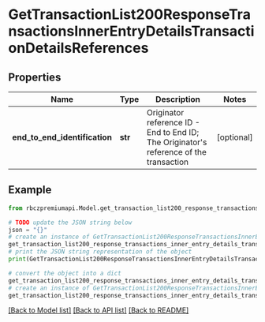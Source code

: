 # GetTransactionList200ResponseTransactionsInnerEntryDetailsTransactionDetailsReferences


## Properties

Name | Type | Description | Notes
------------ | ------------- | ------------- | -------------
**end_to_end_identification** | **str** | Originator reference ID - End to End ID; The Originator&#39;s reference of the transaction | [optional] 

## Example

```python
from rbczpremiumapi.Model.get_transaction_list200_response_transactions_inner_entry_details_transaction_details_references import GetTransactionList200ResponseTransactionsInnerEntryDetailsTransactionDetailsReferences

# TODO update the JSON string below
json = "{}"
# create an instance of GetTransactionList200ResponseTransactionsInnerEntryDetailsTransactionDetailsReferences from a JSON string
get_transaction_list200_response_transactions_inner_entry_details_transaction_details_references_instance = GetTransactionList200ResponseTransactionsInnerEntryDetailsTransactionDetailsReferences.from_json(json)
# print the JSON string representation of the object
print(GetTransactionList200ResponseTransactionsInnerEntryDetailsTransactionDetailsReferences.to_json())

# convert the object into a dict
get_transaction_list200_response_transactions_inner_entry_details_transaction_details_references_dict = get_transaction_list200_response_transactions_inner_entry_details_transaction_details_references_instance.to_dict()
# create an instance of GetTransactionList200ResponseTransactionsInnerEntryDetailsTransactionDetailsReferences from a dict
get_transaction_list200_response_transactions_inner_entry_details_transaction_details_references_from_dict = GetTransactionList200ResponseTransactionsInnerEntryDetailsTransactionDetailsReferences.from_dict(get_transaction_list200_response_transactions_inner_entry_details_transaction_details_references_dict)
```
[[Back to Model list]](../README.md#documentation-for-models) [[Back to API list]](../README.md#documentation-for-api-endpoints) [[Back to README]](../README.md)


